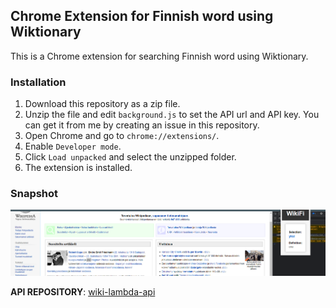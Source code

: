## Chrome Extension for Finnish word using Wiktionary

This is a Chrome extension for searching Finnish word using Wiktionary.

### Installation

1. Download this repository as a zip file.
2. Unzip the file and edit `background.js` to set the API url and API key. You can get it from me by creating an issue in this repository.
3. Open Chrome and go to `chrome://extensions/`.
4. Enable `Developer mode`.
5. Click `Load unpacked` and select the unzipped folder.
6. The extension is installed.

### Snapshot

![snapshot](snapshot.png)

**API REPOSITORY**: [wiki-lambda-api](https://github.com/shamsch/wiki-lambda-api)